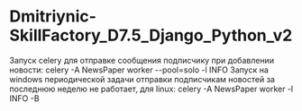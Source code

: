 # Dmitriynic-SkillFactory_D7.5_Django_Python_v2
Запуск celery для отправке сообщения подписчику при добавлении новости: celery -A NewsPaper worker --pool=solo -l INFO
Запуск на windows периодической задачи отправки подписчикам новостей за последнюю неделю не работает, 
для linux: celery -A NewsPaper worker -l INFO -B
